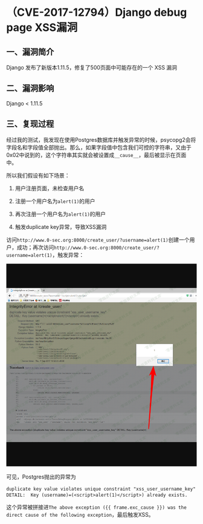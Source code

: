 （CVE-2017-12794）Django debug page XSS漏洞
===========================================

一、漏洞简介
------------

Django 发布了新版本1.11.5，修复了500页面中可能存在的一个 XSS 漏洞

二、漏洞影响
------------

Django \< 1.11.5

三、复现过程
------------

经过我的测试，我发现在使用Postgres数据库并触发异常的时候，psycopg2会将字段名和字段值全部抛出。那么，如果字段值中包含我们可控的字符串，又由于0x02中说到的，这个字符串其实就会被设置成`__cause__`，最后被显示在页面中。

所以我们假设有如下场景：

1.  用户注册页面，未检查用户名

2.  注册一个用户名为`alert(1)`的用户

3.  再次注册一个用户名为`alert(1)`的用户

4.  触发duplicate key异常，导致XSS漏洞

访问`http://www.0-sec.org:8000/create_user/?username=alert(1)`创建一个用户，成功；再次访问`http://www.0-sec.org:8000/create_user/?username=alert(1)`，触发异常：

![](resource/(CVE-2017-12794)DjangodebugpageXSS漏洞/media/rId24.png)

可见，Postgres抛出的异常为

    duplicate key value violates unique constraint "xss_user_username_key"
    DETAIL:  Key (username)=(<script>alert(1)</script>) already exists.

这个异常被拼接进`The above exception ({{ frame.exc_cause }}) was the direct cause of the following exception`，最后触发XSS。
